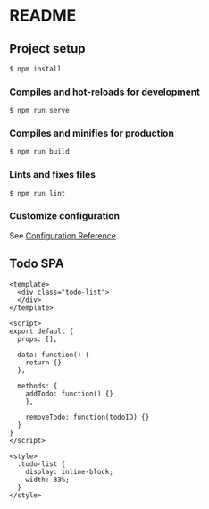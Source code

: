 # README

## Project setup

```bash
$ npm install
```

### Compiles and hot-reloads for development

```bash
$ npm run serve
```

### Compiles and minifies for production

```bash
$ npm run build
```

### Lints and fixes files

```bash
$ npm run lint
```

### Customize configuration

See [Configuration Reference](https://cli.vuejs.org/config/).

## Todo SPA

```vue
<template>
  <div class="todo-list">
  </div>
</template>

<script>
export default {
  props: [],

  data: function() {
    return {}
  },

  methods: {
    addTodo: function() {}
    },

    removeTodo: function(todoID) {}
  }
}
</script>

<style>
  .todo-list {
    display: inline-block;
    width: 33%;
  }
</style>
```
